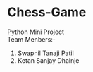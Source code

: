 # Chess-Game
Python Mini Project
<br>
Team Menbers:-
<br>
1. Swapnil Tanaji Patil
2. Ketan Sanjay Dhainje
